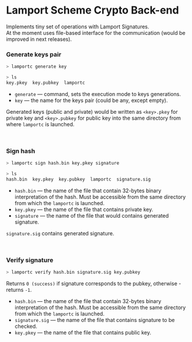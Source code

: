 # Lamport Scheme Crypto Back-end
Implements tiny set of operations with Lamport Signatures. <br/>
At the moment uses file-based interface for the communication (would be improved in next releases). <br/>


### Generate keys pair
```bash
> lamportc generate key

> ls
key.pkey  key.pubkey  lamportc 
```

* `generate` — command, sets the execution mode to keys generations. 
* `key` — the name for the keys pair (could be any, except empty).

Generated keys (public and private) would be written as `<key>.pkey` for private key 
and `<key>.pubkey` for public key into the same directory from where `lamportc` is launched.

<br/>

### Sign hash
```bash
> lamportc sign hash.bin key.pkey signature

> ls
hash.bin  key.pkey  key.pubkey  lamportc  signature.sig 
```

* `hash.bin` — the name of the file that contain 32-bytes binary interpretation of the hash. 
Must be accessible from the same directory from which the `lamportc` is launched. <br/>
* `key.pkey` — the name of the file that contains private key. <br/>
* `signature` — the name of the file that would contains generated signature. <br/>

`signature.sig` contains generated signature. <br/>

<br/>

### Verify signature

```bash
> lamportc verify hash.bin signature.sig key.pubkey
```

Returns `0 (success)` if signature corresponds to the pubkey, otherwise - returns `-1`.

* `hash.bin` — the name of the file that contain 32-bytes binary interpretation of the hash. 
Must be accessible from the same directory from which the `lamportc` is launched. <br/>
* `signature.sig` — the name of the file that contains signature to be checked. <br/>
* `key.pkey` — the name of the file that contains public key. <br/>
